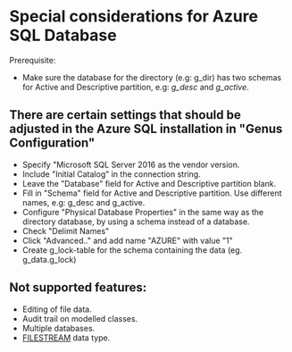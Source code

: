 # Special considerations for Azure SQL Database

Prerequisite:
* Make sure the database for the directory (e.g: g_dir) has two schemas for Active and Descriptive partition, e.g: _g_desc_ and _g_active_.

## There are certain settings that should be adjusted in the Azure SQL installation in "Genus Configuration"
* Specify "Microsoft SQL Server 2016 as the vendor version.
* Include "Initial Catalog" in the connection string.
* Leave the "Database" field for Active and Descriptive partition blank.
* Fill in "Schema" field for Active and Descriptive partition. Use different names, e.g: g_desc and g_active.
* Configure "Physical Database Properties" in the same way as the directory database, by using a schema instead of a database.
* Check "Delimit Names"
* Click "Advanced.." and add name "AZURE" with value "1"
* Create g_lock-table for the schema containing the data (eg. g_data.g_lock)

## Not supported features:
* Editing of file data.
* Audit trail on modelled classes.
* Multiple databases.
* [FILESTREAM](https://docs.microsoft.com/en-us/sql/relational-databases/blob/filestream-sql-server) data type.

